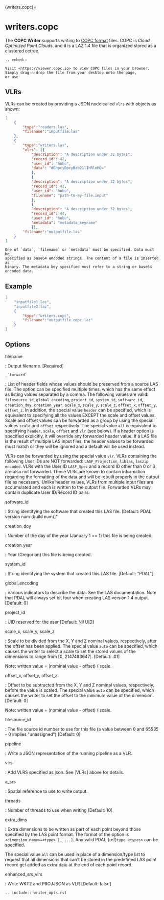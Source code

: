 (writers.copc)=

# writers.copc

The **COPC Writer** supports writing to [COPC format] files. COPC
is *Cloud Optimized Point Clouds*, and it is a LAZ 1.4 file that is
organized stored as a clustered octree.

```{eval-rst}
.. embed::

```

```{note}
Visit <https://viewer.copc.io> to view COPC files in your browser.
Simply drag-n-drop the file from your desktop onto the page,
or use
```

## VLRs

VLRs can be created by providing a JSON node called `vlrs` with objects
as shown:

```json
[
    {
        "type":"readers.las",
        "filename":"inputfile.las"
    },
    {
        "type":"writers.las",
        "vlrs": [{
            "description": "A description under 32 bytes",
            "record_id": 42,
            "user_id": "hobu",
            "data": "dGhpcyBpcyBzb21lIHRleHQ="
            },
            {
            "description": "A description under 32 bytes",
            "record_id": 43,
            "user_id": "hobu",
            "filename": "path-to-my-file.input"
            },
            {
            "description": "A description under 32 bytes",
            "record_id": 44,
            "user_id": "hobu",
            "metadata": "metadata_keyname"
            }],
        "filename":"outputfile.las"
    }
]
```

```{note}
One of `data`, `filename` or `metadata` must be specified. Data must be
specified as base64 encoded strings. The content of a file is inserted as
binary. The metadata key specified must refer to a string or base64 encoded data.
```

## Example

```json
[
    "inputfile1.las",
    "inputfile2.laz",
    {
        "type":"writers.copc",
        "filename":"outputfile.copc.laz"
    }
]
```

## Options

filename

: Output filename.  \[Required\]

`` _`forward` ``

: List of header fields whose values should be preserved from a source
  LAS file.  The option can be specified multiple times, which has the same effect as
  listing values separated by a comma.  The following values are valid:
  `filesource_id`, `global_encoding`, `project_id`, `system_id`, `software_id`,
  `creation_doy`, `creation_year`, `scale_x`, `scale_y`, `scale_z`,
  `offset_x`, `offset_y`, `offset_z`.  In addition, the special value `header`
  can be specified, which is equivalent to specifying all the values EXCEPT the scale and
  offset values.  Scale and offset values can be forwarded as a group by
  using the special values `scale` and `offset` respectively.  The special
  value `all` is equivalent to specifying `header`, `scale`, `offset` and
  `vlr` (see below).  If a header option is specified explicitly, it will override
  any forwarded header value.
  If a LAS file is the result of multiple LAS input files, the header values
  to be forwarded must match or they will be ignored and a default will
  be used instead.

  VLRs can be forwarded by using the special value `vlr`.  VLRs containing
  the following User IDs are NOT forwarded: `LASF_Projection`,
  `liblas`, `laszip encoded`.  VLRs with the User ID `LASF_Spec` and
  a record ID other than 0 or 3 are also not forwarded.  These VLRs are known
  to contain information regarding the formatting of the data and will be rebuilt
  properly in the output file as necessary.  Unlike header values, VLRs from multiple
  input files are accumulated and each is written to the output file.  Forwarded
  VLRs may contain duplicate User ID/Record ID pairs.

software_id

: String identifying the software that created this LAS file.
  \[Default: PDAL version num (build num)\]"

creation_doy

: Number of the day of the year (January 1 == 1) this file is being created.

creation_year

: Year (Gregorian) this file is being created.

system_id

: String identifying the system that created this LAS file. \[Default: "PDAL"\]

global_encoding

: Various indicators to describe the data.  See the LAS documentation.  Note
  that PDAL will always set bit four when creating LAS version 1.4 output.
  \[Default: 0\]

project_id

: UID reserved for the user \[Default: Nil UID\]

scale_x, scale_y, scale_z

: Scale to be divided from the X, Y and Z nominal values, respectively, after
  the offset has been applied.  The special value `auto` can be specified,
  which causes the writer to select a scale to set the stored values of the
  dimensions to range from \[0, 2147483647\].  \[Default: .01\]

  Note: written value = (nominal value - offset) / scale.

offset_x, offset_y, offset_z

: Offset to be subtracted from the X, Y and Z nominal values, respectively,
  before the value is scaled.  The special value `auto` can be specified,
  which causes the writer to set the offset to the minimum value of the
  dimension.  \[Default: 0\]

  Note: written value = (nominal value - offset) / scale.

filesource_id

: The file source id number to use for this file (a value between
  0 and 65535 - 0 implies "unassigned") \[Default: 0\]

pipeline

: Write a JSON representation of the running pipeline as a VLR.

vlrs

: Add VLRS specified as json. See [VLRs] above for details.

a_srs

: Spatial reference to use to write output.

threads

: Number of threads to use when writing \[Default: 10\]

extra_dims

: Extra dimensions to be written as part of each point beyond those specified
  by the LAS point format.  The format of the option is
  `<dimension_name>=<type> [, ...]`.  Any valid PDAL {ref}`type <types>`
  can be specified.

  The special value `all` can be used in place of a dimension/type list
  to request that all dimensions that can't be stored in the predefined
  LAS point record get added as extra data at the end of each point record.

enhanced_srs_vlrs

: Write WKT2 and PROJJSON as VLR \[Default: false\]

```{eval-rst}
.. include:: writer_opts.rst
```

[copc format]: https://copc.io/
